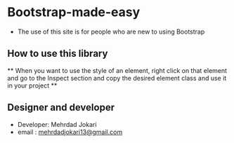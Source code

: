 # Bootstrap-made-easy
- The use of this site is for people who are new to using Bootstrap
## How to use this library
** When you want to use the style of an element, right click on that element and go to the Inspect section and copy the desired element class and use it in your project **
## Designer and developer
- Developer: Mehrdad Jokari
- email : mehrdadjokari13@gmail.com
